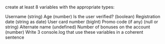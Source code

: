 create at least 8 variables with the appropriate types:

Username (string)
Age (number)
Is the user verified? (boolean)
Registration date (string as date)
User card number (bigInt)
Promo code (if any) (null or string)
Alternate name (undefined)
Number of bonuses on the account (number)
Write 3 console.log that use these variables in a coherent sentence
